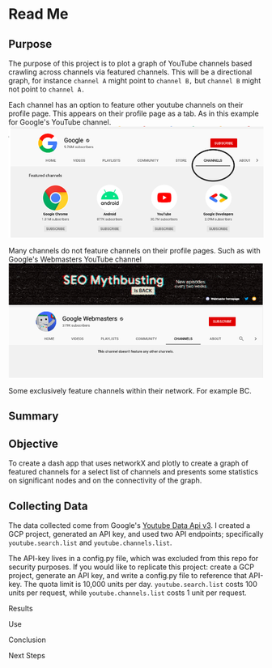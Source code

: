 # Read Me

## Purpose

The purpose of this project is to plot a graph of YouTube channels based crawling across channels via featured channels. This will be a directional graph, for instance `channel A` might point to `channel B,` but `channel B` might not point to `channel A.`

Each channel has an option to feature other youtube channels on their profile page. This appears on their profile page as a tab. As in this example for Google's YouTube channel.
![image](images/sample-YT-featured-channels.png)

Many channels do not feature channels on their profile pages. Such as with Google's Webmasters YouTube channel
![image](images/sample-YT-no-channels.png)

Some exclusively feature channels within their network.
For example BC.

## Summary

## Objective
To create a dash app that uses networkX and plotly to create a graph of featured channels for a select list of channels and presents some statistics on significant nodes and on the connectivity of the graph.

## Collecting Data
The data collected come from Google's [Youtube Data Api v3](https://developers.google.com/youtube/v3/docs). I created a GCP project, generated an API key, and used two API endpoints; specifically `youtube.search.list` and `youtube.channels.list`.

The API-key lives in a config.py file, which was excluded from this repo for security purposes. If you would like to replicate this project: create a GCP project, generate an API key, and write a config.py file to reference that API-key. The quota limit is 10,000 units per day. `youtube.search.list` costs 100 units per request, while `youtube.channels.list` costs 1 unit per request.


Results

Use

Conclusion

Next Steps